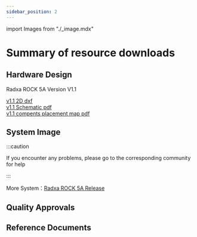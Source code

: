 ```yaml
---
sidebar_position: 2
---
```


import Images from "./\_image.mdx"

# Summary of resource downloads

## Hardware Design

Radxa ROCK 5A Version V1.1

[v1.1 2D dxf](https://dl.radxa.com/rock5/5a/docs/hw/radxa_rock5a_X1.11_2D.dxf)  
[v1.1 Schematic pdf](https://dl.radxa.com/rock5/5a/docs/hw/radxa_rock5a_V1.1_sch.pdf)  
[v1.1 compents placement map pdf](https://dl.radxa.com/rock5/5a/docs/hw/radxa_rock5a_V1.1_smd.pdf)

## System Image

<Images loader={false} system_img={true} spi_img={false} miniloader={true} dietpi={true} />

:::caution

If you encounter any problems, please go to the corresponding community for help

:::

More System：[Radxa ROCK 5A Release](https://github.com/radxa-build/rock-5a/releases)

## Quality Approvals

## Reference Documents
